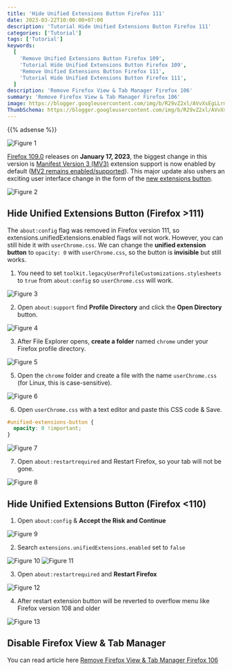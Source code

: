 ```yaml
---
title: 'Hide Unified Extensions Button Firefox 111'
date: 2023-03-22T10:00:00+07:00
description: 'Tutorial Hide Unified Extensions Button Firefox 111'
categories: ['Tutorial']
tags: ['Tutorial']
keywords:
  [
    'Remove Unified Extensions Button Firefox 109',
    'Tutorial Hide Unified Extensions Button Firefox 109',
    'Remove Unified Extensions Button Firefox 111',
    'Tutorial Hide Unified Extensions Button Firefox 111',
  ]
description: 'Remove Firefox View & Tab Manager Firefox 106'
summary: 'Remove Firefox View & Tab Manager Firefox 106'
image: https://blogger.googleusercontent.com/img/b/R29vZ2xl/AVvXsEgLLrmW9XsjhLNq729L3Pq6-JMtposi_hJatBpaSkdpXJDmjT8hvEV_eOodM-LGtXfpgj3MrynwLJmiwU0AXx7eWP-GDYR-Qa8abHbRzEnoAa_c2MwOQnv0bkqAgjLNdQPVMZt04PJ32zoXXUjaA3iAZgJRmBS0S14Rdr_cizBKa5VOSVuYdJTlmP9JLvp1/s80-rw/firefox-logo.png
ThumbSchema: https://blogger.googleusercontent.com/img/b/R29vZ2xl/AVvXsEgLLrmW9XsjhLNq729L3Pq6-JMtposi_hJatBpaSkdpXJDmjT8hvEV_eOodM-LGtXfpgj3MrynwLJmiwU0AXx7eWP-GDYR-Qa8abHbRzEnoAa_c2MwOQnv0bkqAgjLNdQPVMZt04PJ32zoXXUjaA3iAZgJRmBS0S14Rdr_cizBKa5VOSVuYdJTlmP9JLvp1/s0-rw/firefox-logo.png
---
```


{{% adsense %}}

![Figure 1](https://blogger.googleusercontent.com/img/b/R29vZ2xl/AVvXsEg94oSpjt5v_adK7mNeEh5ixesA0YRV6dOyL-SCva7SuCv606lH4i_tpweeNSCmeMyzDm-THNktFiOQRWtBswzSsCpHyR0i37Ewt2gs7wGfQ8xMmiMlERQB5b16jQRWq_01axALg0XRiwgI7IBJ5IO2kaMqE_fJCVMMgV_zMZSxXYLmf3yuy61dLIVu-cH4/s1600/hide.unified.extensions.button.firefox.109.1.jpg)

[Firefox 109.0](https://www.mozilla.org/en-US/firefox/109.0/releasenotes/) releases on **January 17, 2023**, the biggest change in this version is [Manifest Version 3 (MV3)](https://blog.mozilla.org/addons/2022/11/17/manifest-v3-signing-available-november-21-on-firefox-nightly/) extension support is now enabled by default ([MV2 remains enabled/supported](https://blog.mozilla.org/addons/2022/05/18/manifest-v3-in-firefox-recap-next-steps/)). This major update also ushers an exciting user interface change in the form of the [new extensions button](https://support.mozilla.org/kb/unified-extensions).

![Figure 2](https://blogger.googleusercontent.com/img/b/R29vZ2xl/AVvXsEgNmx7SaSuwIDOMPNj4sswS_l-epHbjCNdI7E5gLM8Ub5sAUWX4dkqnqfL-IrjF1oe3xpMGaoEPKouR11DnvTG7Afm_rlRRbxWzAaIAWL_zMDcZIu8qVZ4MKVx9H2ZeAZSKnuZdkWHNWvjkva50PmetKZ8MN-SN9nFfiGS_wJUPkyI-oKRfrY20C0fNNPs9/s1600/hide.unified.extensions.button.firefox.111.1.jpg)

## Hide Unified Extensions Button (Firefox >111)

The `about:config` flag was removed in Firefox version 111, so extensions.unifiedExtensions.enabled flags will not work. However, you can still hide it with `userChrome.css`. We can change the **unified extension button** to `opacity: 0` with `userChrome.css`, so the button is **invisible** but still works.

1. You need to set `toolkit.legacyUserProfileCustomizations.stylesheets` to `true` from `about:config` so `userChrome.css` will work.

![Figure 3](https://blogger.googleusercontent.com/img/b/R29vZ2xl/AVvXsEgzLLKSsrvEeLRwBK-R-q20Wec65SCvuWo3eeSQ1CigGOUZiK9BcK5NDtqih5a1n7iSaLhIa16sbGt-TZQMNJy_YHh8UGQgoe3kVLqTeZX3d8vt2SSxc4he0mgCcohhpncyJrMKfpIDRxe45Utdhsq68aQa-Lf8yc459cbQQreHnkeS3Q8w8uOFblMIXDf7/s1600/hide.unified.extensions.button.firefox.111.7.jpg)

2. Open `about:support` find **Profile Directory** and click the **Open Directory** button.

![Figure 4](https://blogger.googleusercontent.com/img/b/R29vZ2xl/AVvXsEjKNWT405cAR7OB2Ui_5kCDyQEpO1hebyuHU51n0IKMyteI5s0cD-WX58p8dVHFqS8C86gCrjFaL-LcpXXr3aQ3Z8TVTISvaUAgWES0EEItmdgYnpLQY0r2e8OQ5iOSnnQNzUoKdCa8RSsnoRIPMadhnAk15fIo1HBEHrX6yNJP-FA-FaQRenKWjG-N_Z1-/s1600/hide.unified.extensions.button.firefox.111.2.jpg)

3. After File Explorer opens, **create a folder** named `chrome` under your Firefox profile directory.

![Figure 5](https://blogger.googleusercontent.com/img/b/R29vZ2xl/AVvXsEjkHyt5TUGZHKdYi0CyjxdiQ82fiAXPnGPdIJYmNKlwpIbVgGQprnzZIf3QnZqK06V8vp30Gac7OCQfBhH0iCKxyOSJCky_jqLLg9skV4nqFUJNjahM3xSTgRimJq0jPEtGax4j1rEXzNYm8NRBBXHiPcN9NcZGUTwECHmvdChMKhNn_VwPIWFY4v3D8Ry_/s1600/hide.unified.extensions.button.firefox.111.4.jpg)

5. Open the `chrome` folder and create a file with the name `userChrome.css` (for Linux, this is case-sensitive).

![Figure 6](https://blogger.googleusercontent.com/img/b/R29vZ2xl/AVvXsEifK466BKmXzO2d7NU7Hf6YF0BV_X-q9BeKkVqwgL9-G1bOkeie0uEMj7hzY8K8R63WeLl3Xg69q989BQ3upC9ED4-9rnoj7hMkiN-NDcdyek7bzRwBFOqCTVkTNmp6AiOMNUuv18sViWXNkTWUyx4TmNE1v_KRvoKQzB_UynTFrc5FBczrgOsqTeqAZGFn/s1600/hide.unified.extensions.button.firefox.111.3.jpg)

6. Open `userChrome.css` with a text editor and paste this CSS code & Save.

```css
#unified-extensions-button {
  opacity: 0 !important;
}
```

![Figure 7](https://blogger.googleusercontent.com/img/b/R29vZ2xl/AVvXsEhEqsag4begw8rPeZDL_PalDgy7ErShRsqgrtL12rFiHV1jJU3LMBofLEmmLUMfrl3kghWBzuMTgS77EWb28mmKrJ1lkTtvVWL_DavpWMEeTqHj9bO_0M8j86oST__E3ap6UdM1LGayMlDWBvNLBGJPov4oRrxPm434V5GBRkqtvBwrhJRu3NHkIEDLhH-t/s1600/hide.unified.extensions.button.firefox.111.5.jpg)

7. Open `about:restartrequired` and Restart Firefox, so your tab will not be gone.

![Figure 8](https://blogger.googleusercontent.com/img/b/R29vZ2xl/AVvXsEjrQPVde9x3p9RUm5opNPb5Y_NvgkmM4AskHigiNszjCFSWErvN2g-x6_2BAnfSgyejX9BvOXCxw8VjUBkJPMP2lDvYTNv5dflxYhTdQ5KwZCMq31A_qxHL-HBy896gxVcyH_XwuXbWTavGpVUrY3QWhQIUhT1yI-DSmfOXMi3k747mhLZMeklcqndokd3V/s1600/hide.unified.extensions.button.firefox.111.8.jpg)

## Hide Unified Extensions Button (Firefox <110)

1. Open `about:config` & **Accept the Risk and Continue**

![Figure 9](https://blogger.googleusercontent.com/img/b/R29vZ2xl/AVvXsEirollUyGnndGYFy3IanFbl5dTYlcHZpww6xnZ2aTnArQH8UESs8ZBMTea5l6xUycXdUwHjdwx6ZAeG-aknfFPS0PnTUzhwrRpMlSv7N2asDgI0Eprc64JdhyphenhyphenBKaZPFVcdbxa0n5au30-MMhn2Ys1eERVcKxoGMmn-2EZqC_D0Gg3SPNup7JYS6rm8wBfb3/s1600/hide.unified.extensions.button.firefox.109.3.jpg)

2. Search `extensions.unifiedExtensions.enabled` set to `false`

![Figure 10](https://blogger.googleusercontent.com/img/b/R29vZ2xl/AVvXsEhJo9dJmcogqVG34W7pRm9H5u80SLMhjO7uFXV7pGJt8cqhaMDakK0AYfVAkZ8ToYWQL9cv6FXOxYuvGsbh0-wkX649TpZ-7Er3kHO67_gcYd3kKtwnfE3v6Wvc25QPx2UVvepKP50A5qKv8XVMIXXDBZ1tHHbmiQJs1jRBqArjNa473Juhf5Dz2GWRXb2Z/s1600/hide.unified.extensions.button.firefox.109.4.jpg) ![Figure 11](https://blogger.googleusercontent.com/img/b/R29vZ2xl/AVvXsEhEgsq0YGCAlcJ9MGQd6WQtsKiiIVZSOxa7z8QqYDeFn6ICrWJuQaGvhsch25ByfJC-cDRTCtW1RosQ3Lru96DxrOn-BGNUs0wRsk6KPOEaXYuoUbx7uOFsZVAyb93OrkLqZD0MnyyE-pasTtJ0bp8UMz1Rge2LJuk6926U4GLv4eIlmJDPVBKcmbKxv4_x/s1600/hide.unified.extensions.button.firefox.109.5.jpg)

3. Open `about:restartrequired` and **Restart Firefox**

![Figure 12](https://blogger.googleusercontent.com/img/b/R29vZ2xl/AVvXsEh_fFGpOEfYszwJSeuvyL9TsIylcueLm0Mrh-Y-573fftZoa5pKnL1qBrWlpQH74kGv4gpXo5lhyphenhyphenBCpoRXIYh8Wa88SB_eYWqRbapt4LuxI_ttfOodpgP8vARaD25WiZUPHdpNK8uXCmTrjRSVDqSCgZaUFHqKj7HhGz2xhYNqRHuEug_iCtcWYqtke7pSD/s1600/hide.unified.extensions.button.firefox.109.6.jpg)

4. After restart extension button will be reverted to overflow menu like Firefox version 108 and older

![Figure 13](https://blogger.googleusercontent.com/img/b/R29vZ2xl/AVvXsEiGV-zrUfrTVFDb_TpYjc8uIJEQhekFir1oPhgzPSzNcdCqgzWQRyQepWwq4DnsuEP-ePt5Jr-69cQDB_bx08v4BXzrlp4RgW8eBfUPQ3soH5JXMCTNZFkibYZFXiS-CwcbnmJ8d-aSZOXHPj4LM_vxKttquCw6-12etvCEz0QjjZbu0-SbKskDlmvB2WHy/s1600/hide.unified.extensions.button.firefox.109.7.jpg)

## Disable Firefox View & Tab Manager

You can read article here [Remove Firefox View & Tab Manager Firefox 106](https://rmdhnreza.my.id/remove-firefox-view-tab-manager-firefox-106/)

